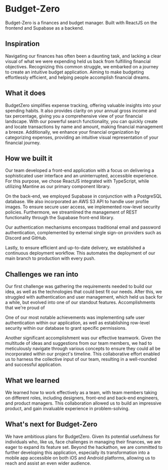 # Budget-Zero

Budget-Zero is a finances and budget manager. Built with ReactJS on the frontend and Supabase as a backend.

## Inspiration

Navigating our finances has often been a daunting task, and lacking a clear visual of what we were expending held us back from fulfilling financial objectives. Recognizing this common struggle, we embarked on a journey to create an intuitive budget application. Aiming to make budgeting effortlessly efficient, and helping people accomplish financial dreams.

## What it does

BudgetZero simplifies expense tracking, offering valuable insights into your spending habits. It also provides clarity on your annual gross income and tax percentage, giving you a comprehensive view of your financial landscape. With our powerful search functionality, you can quickly create and locate transactions by name and amount, making financial management a breeze. Additionally, we enhance your financial organization by categorizing expenses, providing an intuitive visual representation of your financial journey.

## How we built it

Our team developed a front-end application with a focus on delivering a sophisticated user interface and an uninterrupted, accessible experience. For this purpose, we chose ReactJS integrated with TypeScript, while utilizing Mantine as our primary component library.

On the back-end, we employed Supabase in conjunction with a PostgreSQL database. We also incorporated an AWS S3 API to handle user profile images. To ensure secure user access, we implemented row-level security policies. Furthermore, we streamlined the management of REST functionality through the Supabase front-end library.

Our authentication mechanisms encompass traditional email and password authentication, complemented by external single sign-on providers such as Discord and GitHub.

Lastly, to ensure efficient and up-to-date delivery, we established a continuous deployment workflow. This automates the deployment of our main branch to production with every push.

## Challenges we ran into

Our first challenge was gathering the requirements needed to build our idea, as well as the technologies that could best fit our needs. After this, we struggled with authentication and user management, which held us back for a while, but evolved into one of our standout features.
Accomplishments that we're proud of

One of our most notable achievements was implementing safe user authentication within our application, as well as establishing row-level security within our database to grant specific permissions.

Another significant accomplishment was our effective teamwork. Given the multitude of ideas and suggestions from our team members, we had to meticulously navigate through various concepts to ensure they could all be incorporated within our project's timeline. This collaborative effort enabled us to harness the collective input of our team, resulting in a well-rounded and successful application.

## What we learned

We learned how to work effectively as a team, with team members taking on different roles, including designers, front-end and back-end engineers, and product managers. This collaboration allowed us to build an impressive product, and gain invaluable experience in problem-solving.

## What's next for Budget-Zero

We have ambitious plans for BudgetZero. Given its potential usefulness for individuals who, like us, face challenges in managing their finances, we are eager to expand its feature set. Beyond the hackathon, we are committed to further developing this application, especially its transformation into a mobile app accessible on both iOS and Android platforms, allowing us to reach and assist an even wider audience.
